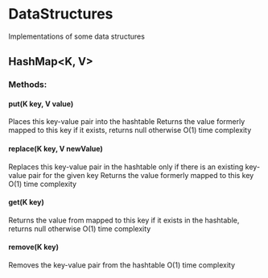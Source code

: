 # DataStructures
Implementations of some data structures


## HashMap<K, V>

### Methods:

#### put(K key, V value)
Places this key-value pair into the hashtable
Returns the value formerly mapped to this key if it exists, returns null otherwise 
O(1) time complexity

#### replace(K key, V newValue)
Replaces this key-value pair in the hashtable only if there is an existing key-value pair for the given key
Returns the value formerly mapped to this key
O(1) time complexity

#### get(K key)
Returns the value from mapped to this key if it exists in the hashtable, returns null otherwise
O(1) time complexity

#### remove(K key)
Removes the key-value pair from the hashtable
O(1) time complexity

